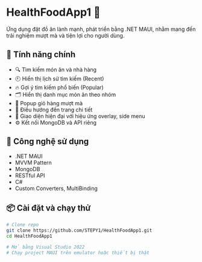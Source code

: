 # HealthFoodApp1 🍱

Ứng dụng đặt đồ ăn lành mạnh, phát triển bằng .NET MAUI, nhằm mang đến trải nghiệm mượt mà và tiện lợi cho người dùng.

## 🚀 Tính năng chính

- 🔍 Tìm kiếm món ăn và nhà hàng
- 🕘 Hiển thị lịch sử tìm kiếm (Recent)
- 🔥 Gợi ý tìm kiếm phổ biến (Popular)
- 🗂️ Hiển thị danh mục món ăn theo nhóm
- 🛒 Popup giỏ hàng mượt mà
- 🧭 Điều hướng đến trang chi tiết
- 🌈 Giao diện hiện đại với hiệu ứng overlay, side menu
- ⚙️ Kết nối MongoDB và API riêng

## 🧰 Công nghệ sử dụng

- .NET MAUI
- MVVM Pattern
- MongoDB
- RESTful API
- C#
- Custom Converters, MultiBinding

## 📦 Cài đặt và chạy thử

```bash
# Clone repo
git clone https://github.com/STEPY1/HealthFoodApp1.git
cd HealthFoodApp1

# Mở bằng Visual Studio 2022
# Chạy project MAUI trên emulator hoặc thiết bị thật

